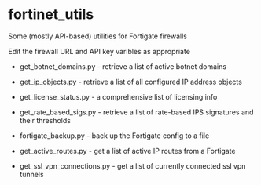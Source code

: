 # fortinet_utils
Some (mostly API-based) utilities for Fortigate firewalls

Edit the firewall URL and API key varibles as appropriate


* get_botnet_domains.py - retrieve a list of active botnet domains

* get_ip_objects.py - retrieve a list of all configured IP address objects

* get_license_status.py - a comprehensive list of licensing info

* get_rate_based_sigs.py - retrieve a list of rate-based IPS signatures and their thresholds

* fortigate_backup.py - back up the Fortigate config to a file

* get_active_routes.py - get a list of active IP routes from a Fortigate

* get_ssl_vpn_connections.py - get a list of currently connected ssl vpn tunnels
